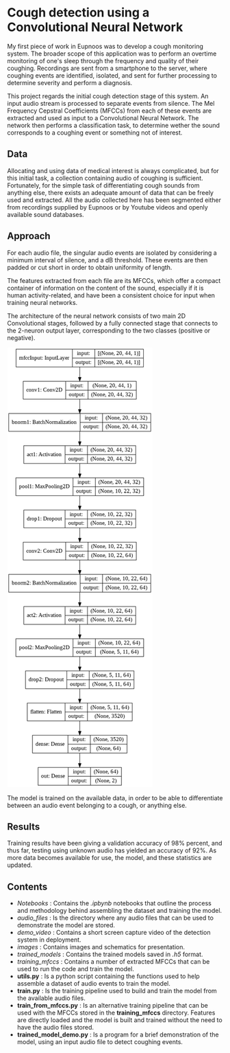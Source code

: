 # Cough detection using a Convolutional Neural Network

My first piece of work in Eupnoos was to develop a cough monitoring system. The broader scope of this application was to perform an overtime monitoring of one's sleep through the frequency and quality of their coughing. Recordings are sent from a smartphone to the server, where coughing events are identified, isolated, and sent for further processing to determine severity and perform a diagnosis.

This project regards the initial cough detection stage of this system. An input audio stream is processed to separate events from silence. The Mel Frequency Cepstral Coefficients (MFCCs) from each of these events are extracted and used as input to a Convolutional Neural Network. The network then performs a classification task, to determine wether the sound corresponds to a coughing event or something not of interest.

## Data

Allocating and using data of medical interest is always complicated, but for this initial task, a collection containing audio of coughing is sufficient. Fortunately, for the simple task of differentiating cough sounds from anything else, there exists an adequate amount of data that can be freely used and extracted. All the audio collected here has been segmented either from recordings supplied by Eupnoos or by Youtube videos and openly available sound databases.

## Approach

For each audio file, the singular audio events are isolated by considering a minimum interval of silence, and a dB threshold. These events are then padded or cut short in order to obtain uniformity of length.

The features extracted from each file are its MFCCs, which offer a compact container of information on the content of the sound, especially if it is human activity-related, and have been a consistent choice for input when training neural networks.

The architecture of the neural network consists of two main 2D Convolutional stages, followed by a fully connected stage that connects to the 2-neuron output layer, corresponding to the two classes (positive or negative).

![alt text](https://github.com/N11K6/Cough_Detector/blob/main/images/model_schematic.png?raw=true)

The model is trained on the available data, in order to be able to differentiate between an audio event belonging to a cough, or anything else.

## Results

Training results have been giving a validation accuracy of 98% percent, and thus far, testing using unknown audio has yielded an accuracy of 92%. As more data becomes available for use, the model, and these statistics are updated.

## Contents

* *Notebooks* : Contains the *.ipbynb* notebooks that outline the process and methodology behind assembling the dataset and training the model.
* *audio_files* : Is the directory where any audio files that can be used to demonstrate the model are stored. 
* *demo_video* : Contains a short screen capture video of the detection system in deployment.
* *images* : Contains images and schematics for presentation.
* *trained_models* : Contains the trained models saved in *.h5* format.
* *training_mfccs* : Contains a number of extracted MFCCs that can be used to run the code and train the model.
* **utils.py** : Is a python script containing the functions used to help assemble a dataset of audio events to train the model.
* **train.py** : Is the training pipeline used to build and train the model from the available audio files.
* **train_from_mfccs.py** : Is an alternative training pipeline that can be used with the MFCCs stored in the **training_mfccs** directory. Features are directly loaded and the model is built and trained without the need to have the audio files stored.
* **trained_model_demo.py** : Is a program for a brief demonstration of the model, using an input audio file to detect coughing events.
